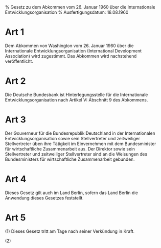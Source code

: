 % Gesetz zu dem Abkommen vom 26. Januar 1960 über die Internationale Entwicklungsorganisation
% Ausfertigungsdatum: 18.08.1960
 
# Art 1

Dem Abkommen von Washington vom 26. Januar 1960 über die Internationale Entwicklungsorganisation (International Development Association) wird zugestimmt. Das Abkommen wird nachstehend veröffentlicht.

# Art 2

Die Deutsche Bundesbank ist Hinterlegungsstelle für die Internationale Entwicklungsorganisation nach Artikel VI Abschnitt 9 des Abkommens.

# Art 3

Der Gouverneur für die Bundesrepublik Deutschland in der Internationalen Entwicklungsorganisation sowie sein Stellvertreter und zeitweiliger Stellvertreter üben ihre Tätigkeit im Einvernehmen mit dem Bundesminister für wirtschaftliche Zusammenarbeit aus. Der Direktor sowie sein Stellvertreter und zeitweiliger Stellvertreter sind an die Weisungen des Bundesministers für wirtschaftliche Zusammenarbeit gebunden.

# Art 4

Dieses Gesetz gilt auch im Land Berlin, sofern das Land Berlin die Anwendung dieses Gesetzes feststellt.

# Art 5

(1) Dieses Gesetz tritt am Tage nach seiner Verkündung in Kraft.

(2)
